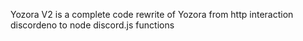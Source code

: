 Yozora V2 is a complete code rewrite of Yozora from http interaction discordeno to node discord.js functions

